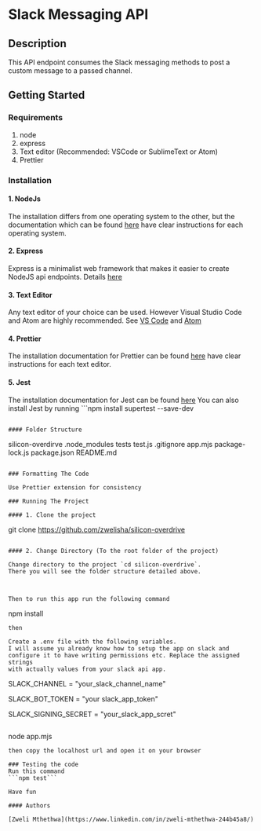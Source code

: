 # Slack Messaging API

## Description
This API endpoint consumes the Slack messaging methods to 
post a custom message to a passed channel.

## Getting Started

### Requirements

1. node
2. express
3. Text editor (Recommended: VSCode or SublimeText or Atom)
4. Prettier
   
### Installation

#### 1. NodeJs

The installation differs from one operating system to the other, but the documentation which can be found [here](https://nodejs.org/en) have clear instructions for each operating system.

#### 2. Express

Express is a minimalist web framework that makes it easier to create NodeJS api endpoints.
Details [here](https://expressjs.com/)

#### 3. Text Editor
Any text editor of your choice can be used. However Visual Studio Code and Atom are highly recommended. See [VS Code](https://code.visualstudio.com/) and [Atom](https://atom-editor.cc/)

#### 4. Prettier
The installation documentation for Prettier can be found [here](https://prettier.io/) have clear instructions for each text editor.

#### 5. Jest
The installation documentation for Jest can be found [here](https://jestjs.io/docs/getting-started)
You can also install Jest by running ```npm install supertest --save-dev
```

#### Folder Structure

```
silicon-overdirve
    .node_modules
    tests
        test.js
    .gitignore
    app.mjs
    package-lock.js
    package.json
    README.md
```

### Formatting The Code

Use Prettier extension for consistency

### Running The Project

#### 1. Clone the project
```
git clone https://github.com/zwelisha/silicon-overdrive
```

#### 2. Change Directory (To the root folder of the project)

Change directory to the project `cd silicon-overdrive`.
There you will see the folder structure detailed above.



Then to run this app run the following command

```
npm install
```
then 

Create a .env file with the following variables.
I will assume yu already know how to setup the app on slack and 
configure it to have writing permissions etc. Replace the assigned strings
with actually values from your slack api app.

```
SLACK_CHANNEL = "your_slack_channel_name"

SLACK_BOT_TOKEN = "your slack_app_token"

SLACK_SIGNING_SECRET = "your_slack_app_scret"
```
```
node app.mjs
```
then copy the localhost url and open it on your browser

### Testing the code
Run this command 
```npm test```

Have fun

#### Authors

[Zweli Mthethwa](https://www.linkedin.com/in/zweli-mthethwa-244b45a8/)